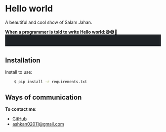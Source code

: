 
# Hello world

A beautiful and cool show of Salam Jahan.

**When a programmer is told to write Hello world:😅😅🤣**
<img alt="Terraform Provider Manager Demo" src="/gif/for_program.gif"/>

## Installation

Install to use:
```bash
    $ pip install -r requirements.txt
```

## Ways of communication

**To contact me:**

- [GitHub](https://github.com/ashkan0201)
- ashkan02011@gmail.com


